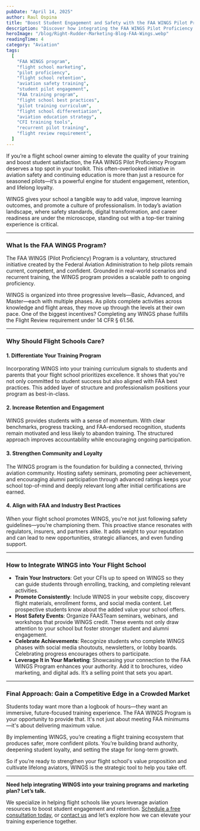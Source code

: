 ```yaml
---
pubDate: "April 14, 2025"
author: Raul Ospina
title: "Boost Student Engagement and Safety with the FAA WINGS Pilot Proficiency Program"
description: "Discover how integrating the FAA WINGS Pilot Proficiency Program can boost student retention, enhance safety, and set your flight school apart. Learn key benefits and actionable steps to implement WINGS today."
heroImage: "/blog/Right-Rudder-Marketing-Blog-FAA-Wings.webp"
readingTime: 4
category: "Aviation"
tags:
  [
    "FAA WINGS program",
    "flight school marketing",
    "pilot proficiency",
    "flight school retention",
    "aviation safety training",
    "student pilot engagement",
    "FAA training program",
    "flight school best practices",
    "pilot training curriculum",
    "flight school differentiation",
    "aviation education strategy",
    "CFI training tools",
    "recurrent pilot training",
    "flight review requirement",
  ]
---
```


If you’re a flight school owner aiming to elevate the quality of your training and boost student satisfaction, the FAA WINGS Pilot Proficiency Program deserves a top spot in your toolkit. This often-overlooked initiative in aviation safety and continuing education is more than just a resource for seasoned pilots—it’s a powerful engine for student engagement, retention, and lifelong loyalty.

WINGS gives your school a tangible way to add value, improve learning outcomes, and promote a culture of professionalism. In today’s aviation landscape, where safety standards, digital transformation, and career readiness are under the microscope, standing out with a top-tier training experience is critical.

---

### What Is the FAA WINGS Program?

The FAA WINGS (Pilot Proficiency) Program is a voluntary, structured initiative created by the Federal Aviation Administration to help pilots remain current, competent, and confident. Grounded in real-world scenarios and recurrent training, the WINGS program provides a scalable path to ongoing proficiency.

WINGS is organized into three progressive levels—Basic, Advanced, and Master—each with multiple phases. As pilots complete activities across knowledge and flight areas, they move up through the levels at their own pace. One of the biggest incentives? Completing any WINGS phase fulfills the Flight Review requirement under 14 CFR § 61.56.

---

### Why Should Flight Schools Care?

#### 1. Differentiate Your Training Program

Incorporating WINGS into your training curriculum signals to students and parents that your flight school prioritizes excellence. It shows that you're not only committed to student success but also aligned with FAA best practices. This added layer of structure and professionalism positions your program as best-in-class.

#### 2. Increase Retention and Engagement

WINGS provides students with a sense of momentum. With clear benchmarks, progress tracking, and FAA-endorsed recognition, students remain motivated and less likely to abandon training. The structured approach improves accountability while encouraging ongoing participation.

#### 3. Strengthen Community and Loyalty

The WINGS program is the foundation for building a connected, thriving aviation community. Hosting safety seminars, promoting peer achievement, and encouraging alumni participation through advanced ratings keeps your school top-of-mind and deeply relevant long after initial certifications are earned.

#### 4. Align with FAA and Industry Best Practices

When your flight school promotes WINGS, you're not just following safety guidelines—you’re championing them. This proactive stance resonates with regulators, insurers, and partners alike. It adds weight to your reputation and can lead to new opportunities, strategic alliances, and even funding support.

---

### How to Integrate WINGS into Your Flight School

- **Train Your Instructors**: Get your CFIs up to speed on WINGS so they can guide students through enrolling, tracking, and completing relevant activities.
- **Promote Consistently**: Include WINGS in your website copy, discovery flight materials, enrollment forms, and social media content. Let prospective students know about the added value your school offers.
- **Host Safety Events**: Organize FAASTeam seminars, webinars, and workshops that provide WINGS credit. These events not only draw attention to your school but foster stronger student and alumni engagement.
- **Celebrate Achievements**: Recognize students who complete WINGS phases with social media shoutouts, newsletters, or lobby boards. Celebrating progress encourages others to participate.
- **Leverage It in Your Marketing**: Showcasing your connection to the FAA WINGS Program enhances your authority. Add it to brochures, video marketing, and digital ads. It’s a selling point that sets you apart.

---

### Final Approach: Gain a Competitive Edge in a Crowded Market

Students today want more than a logbook of hours—they want an immersive, future-focused training experience. The FAA WINGS Program is your opportunity to provide that. It's not just about meeting FAA minimums—it's about delivering maximum value.

By implementing WINGS, you’re creating a flight training ecosystem that produces safer, more confident pilots. You’re building brand authority, deepening student loyalty, and setting the stage for long-term growth.

So if you’re ready to strengthen your flight school's value proposition and cultivate lifelong aviators, WINGS is the strategic tool to help you take off.

---

**Need help integrating WINGS into your training programs and marketing plan? Let’s talk.**

We specialize in helping flight schools like yours leverage aviation resources to boost student engagement and retention. [Schedule a free consultation today](/schedule-call), or [contact us](/contact) and let’s explore how we can elevate your training experience together.
